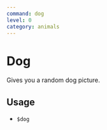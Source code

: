 ```yaml
---
command: dog
level: 0
category: animals
---
```


# Dog

Gives you a random dog picture.

## Usage

 - `$dog`
